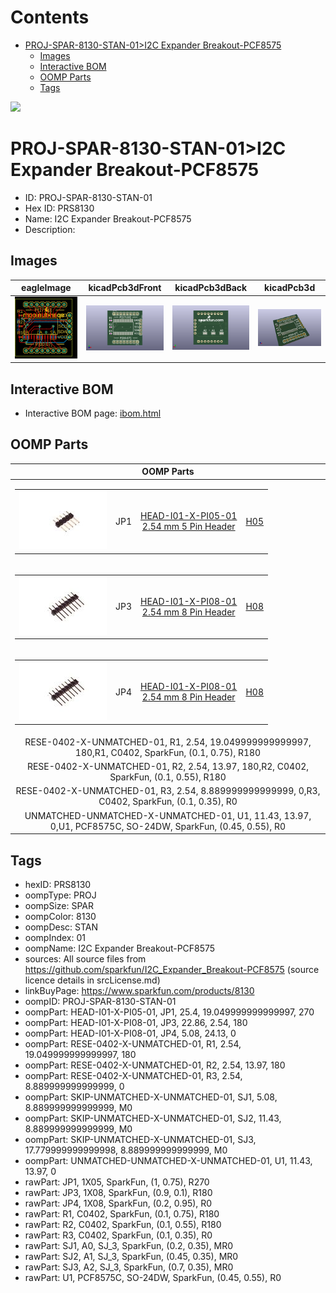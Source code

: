 



Contents
========

* [PROJ-SPAR-8130-STAN-01>I2C Expander Breakout-PCF8575](#proj-spar-8130-stan-01i2c-expander-breakout-pcf8575)
	* [Images](#images)
	* [Interactive BOM](#interactive-bom)
	* [OOMP Parts](#oomp-parts)
	* [Tags](#tags)
  
![][im]
# PROJ-SPAR-8130-STAN-01>I2C Expander Breakout-PCF8575

- ID: PROJ-SPAR-8130-STAN-01
- Hex ID: PRS8130
- Name: I2C Expander Breakout-PCF8575
- Description: 

## Images
  
  

|eagleImage|kicadPcb3dFront|kicadPcb3dBack|kicadPcb3d|
| :---: | :---: | :---: | :---: |
|[![eagleImage](eagleImage_140.png)](eagleImage_600.png)|[![kicadPcb3dFront](kicadPcb3dFront_140.png)](kicadPcb3dFront_600.png)|[![kicadPcb3dBack](kicadPcb3dBack_140.png)](kicadPcb3dBack_600.png)|[![kicadPcb3d](kicadPcb3d_140.png)](kicadPcb3d_600.png)|

## Interactive BOM

- Interactive BOM page: [ibom.html](kicad/bom/ibom.html)

## OOMP Parts
  

|OOMP Parts|
| :---: |
|<table><tr><td>![HEAD-I01-X-PI05-01](https://raw.githubusercontent.com/oomlout/oomlout_OOMP_parts/main/HEAD-I01-X-PI05-01/image_140.jpg)</td><td> JP1</td><td>[HEAD-I01-X-PI05-01<br>2.54 mm 5 Pin Header](https://github.com/oomlout/oomlout_OOMP_parts/tree/main/HEAD-I01-X-PI05-01/)</td><td>[H05](https://github.com/oomlout/oomlout_OOMP_parts/tree/main/HEAD-I01-X-PI05-01/)</td></tr></table>|
|<table><tr><td>![HEAD-I01-X-PI08-01](https://raw.githubusercontent.com/oomlout/oomlout_OOMP_parts/main/HEAD-I01-X-PI08-01/image_140.jpg)</td><td> JP3</td><td>[HEAD-I01-X-PI08-01<br>2.54 mm 8 Pin Header](https://github.com/oomlout/oomlout_OOMP_parts/tree/main/HEAD-I01-X-PI08-01/)</td><td>[H08](https://github.com/oomlout/oomlout_OOMP_parts/tree/main/HEAD-I01-X-PI08-01/)</td></tr></table>|
|<table><tr><td>![HEAD-I01-X-PI08-01](https://raw.githubusercontent.com/oomlout/oomlout_OOMP_parts/main/HEAD-I01-X-PI08-01/image_140.jpg)</td><td> JP4</td><td>[HEAD-I01-X-PI08-01<br>2.54 mm 8 Pin Header](https://github.com/oomlout/oomlout_OOMP_parts/tree/main/HEAD-I01-X-PI08-01/)</td><td>[H08](https://github.com/oomlout/oomlout_OOMP_parts/tree/main/HEAD-I01-X-PI08-01/)</td></tr></table>|
|RESE-0402-X-UNMATCHED-01, R1, 2.54, 19.049999999999997, 180,R1, C0402, SparkFun, (0.1, 0.75), R180|
|RESE-0402-X-UNMATCHED-01, R2, 2.54, 13.97, 180,R2, C0402, SparkFun, (0.1, 0.55), R180|
|RESE-0402-X-UNMATCHED-01, R3, 2.54, 8.889999999999999, 0,R3, C0402, SparkFun, (0.1, 0.35), R0|
|UNMATCHED-UNMATCHED-X-UNMATCHED-01, U1, 11.43, 13.97, 0,U1, PCF8575C, SO-24DW, SparkFun, (0.45, 0.55), R0|

## Tags

- hexID: PRS8130
- oompType: PROJ
- oompSize: SPAR
- oompColor: 8130
- oompDesc: STAN
- oompIndex: 01
- oompName: I2C Expander Breakout-PCF8575
- sources: All source files from https://github.com/sparkfun/I2C_Expander_Breakout-PCF8575 (source licence details in srcLicense.md)
- linkBuyPage: https://www.sparkfun.com/products/8130
- oompID: PROJ-SPAR-8130-STAN-01
- oompPart: HEAD-I01-X-PI05-01, JP1, 25.4, 19.049999999999997, 270
- oompPart: HEAD-I01-X-PI08-01, JP3, 22.86, 2.54, 180
- oompPart: HEAD-I01-X-PI08-01, JP4, 5.08, 24.13, 0
- oompPart: RESE-0402-X-UNMATCHED-01, R1, 2.54, 19.049999999999997, 180
- oompPart: RESE-0402-X-UNMATCHED-01, R2, 2.54, 13.97, 180
- oompPart: RESE-0402-X-UNMATCHED-01, R3, 2.54, 8.889999999999999, 0
- oompPart: SKIP-UNMATCHED-X-UNMATCHED-01, SJ1, 5.08, 8.889999999999999, M0
- oompPart: SKIP-UNMATCHED-X-UNMATCHED-01, SJ2, 11.43, 8.889999999999999, M0
- oompPart: SKIP-UNMATCHED-X-UNMATCHED-01, SJ3, 17.779999999999998, 8.889999999999999, M0
- oompPart: UNMATCHED-UNMATCHED-X-UNMATCHED-01, U1, 11.43, 13.97, 0
- rawPart: JP1, 1X05, SparkFun, (1, 0.75), R270
- rawPart: JP3, 1X08, SparkFun, (0.9, 0.1), R180
- rawPart: JP4, 1X08, SparkFun, (0.2, 0.95), R0
- rawPart: R1, C0402, SparkFun, (0.1, 0.75), R180
- rawPart: R2, C0402, SparkFun, (0.1, 0.55), R180
- rawPart: R3, C0402, SparkFun, (0.1, 0.35), R0
- rawPart: SJ1, A0, SJ_3, SparkFun, (0.2, 0.35), MR0
- rawPart: SJ2, A1, SJ_3, SparkFun, (0.45, 0.35), MR0
- rawPart: SJ3, A2, SJ_3, SparkFun, (0.7, 0.35), MR0
- rawPart: U1, PCF8575C, SO-24DW, SparkFun, (0.45, 0.55), R0



[im]: kicadPcb3d_450.png
